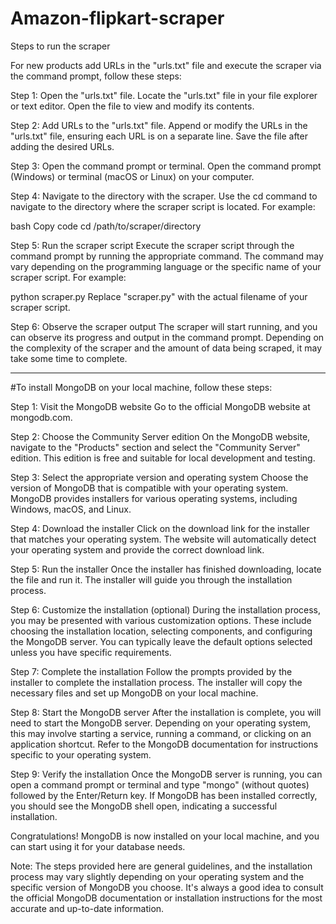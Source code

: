 # Amazon-flipkart-scraper

Steps to run the scraper 

For new products add URLs in the "urls.txt" file and execute the scraper via the command prompt, follow these steps:

Step 1: Open the "urls.txt" file. Locate the "urls.txt" file in your file explorer or text editor. Open the file to view and modify its contents.

Step 2: Add URLs to the "urls.txt" file. Append or modify the URLs in the "urls.txt" file, ensuring each URL is on a separate line. Save the file after adding the desired URLs.

Step 3: Open the command prompt or terminal. Open the command prompt (Windows) or terminal (macOS or Linux) on your computer.

Step 4: Navigate to the directory with the scraper. Use the cd command to navigate to the directory where the scraper script is located. For example:

bash
Copy code
cd /path/to/scraper/directory

Step 5: Run the scraper script
Execute the scraper script through the command prompt by running the appropriate command. The command may vary depending on the programming language or the specific name of your scraper script. For example:

python scraper.py
Replace "scraper.py" with the actual filename of your scraper script.

Step 6: Observe the scraper output
The scraper will start running, and you can observe its progress and output in the command prompt. Depending on the complexity of the scraper and the amount of data being scraped, it may take some time to complete.

--------------------------------------------------------------------------------------------------------------------------------------------------------------------

#To install MongoDB on your local machine, follow these steps:

Step 1: Visit the MongoDB website
Go to the official MongoDB website at mongodb.com.

Step 2: Choose the Community Server edition
On the MongoDB website, navigate to the "Products" section and select the "Community Server" edition. This edition is free and suitable for local development and testing.

Step 3: Select the appropriate version and operating system
Choose the version of MongoDB that is compatible with your operating system. MongoDB provides installers for various operating systems, including Windows, macOS, and Linux.

Step 4: Download the installer
Click on the download link for the installer that matches your operating system. The website will automatically detect your operating system and provide the correct download link.

Step 5: Run the installer
Once the installer has finished downloading, locate the file and run it. The installer will guide you through the installation process.

Step 6: Customize the installation (optional)
During the installation process, you may be presented with various customization options. These include choosing the installation location, selecting components, and configuring the MongoDB server. You can typically leave the default options selected unless you have specific requirements.

Step 7: Complete the installation
Follow the prompts provided by the installer to complete the installation process. The installer will copy the necessary files and set up MongoDB on your local machine.

Step 8: Start the MongoDB server
After the installation is complete, you will need to start the MongoDB server. Depending on your operating system, this may involve starting a service, running a command, or clicking on an application shortcut. Refer to the MongoDB documentation for instructions specific to your operating system.

Step 9: Verify the installation
Once the MongoDB server is running, you can open a command prompt or terminal and type "mongo" (without quotes) followed by the Enter/Return key. If MongoDB has been installed correctly, you should see the MongoDB shell open, indicating a successful installation.

Congratulations! MongoDB is now installed on your local machine, and you can start using it for your database needs.

Note: The steps provided here are general guidelines, and the installation process may vary slightly depending on your operating system and the specific version of MongoDB you choose. It's always a good idea to consult the official MongoDB documentation or installation instructions for the most accurate and up-to-date information.

